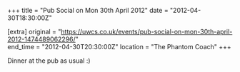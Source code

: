 +++
title = "Pub Social on Mon 30th April 2012"
date = "2012-04-30T18:30:00Z"

[extra]
original = "https://uwcs.co.uk/events/pub-social-on-mon-30th-april-2012-1474489062296/"    
end_time = "2012-04-30T20:30:00Z"
location = "The Phantom Coach"
+++

Dinner at the pub as usual :)

